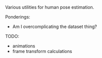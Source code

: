 Various utilities for human pose estimation.

Ponderings:
- Am I overcomplicating the dataset thing?

TODO:
- animations
- frame transform calculations
